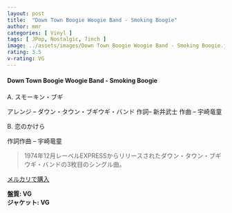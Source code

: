 ```yaml
---
layout: post
title:  "Down Town Boogie Woogie Band - Smoking Boogie"
author: mmr
categories: [ Vinyl ]
tags: [ JPop, Nostalgic, 7inch ]
image: ../assets/images/Down Town Boogie Woogie Band - Smoking Boogie.jpg
rating: 3.5
v-rating: VG
---
```


#### Down Town Boogie Woogie Band - Smoking Boogie

A. スモーキン・ブギ

アレンジ – ダウン・タウン・ブギウギ・バンド
作詞– 新井武士
作曲 – 宇崎竜童

B. 恋のかけら

作詞作曲 – 宇崎竜童

> 1974年12月レーベルEXPRESSからリリースされたダウン・タウン・ブギウギ・バンドの3枚目のシングル曲。

[メルカリで購入](https://jp.mercari.com/item/m85943050380)

<div class="mt-4 mb-4 d-flex align-items-center">
<strong class="mr-1">盤質: VG</strong>
</div>
<div class="mt-4 mb-4 d-flex align-items-center">
<strong class="mr-1">ジャケット: VG</strong>
</div>

